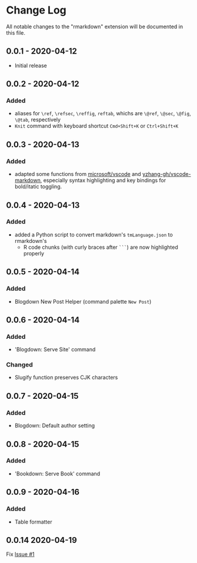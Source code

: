 # Change Log

All notable changes to the "rmarkdown" extension will be documented in this file.

## 0.0.1 - 2020-04-12

- Initial release

## 0.0.2 - 2020-04-12

### Added

- aliases for `\ref`, `\refsec`, `\reffig`, `reftab`, whichs are `\@ref`, `\@sec`, `\@fig`, `\@tab`, respectively
- `Knit` command with keyboard shortcut `Cmd+Shift+K` or `Ctrl+Shift+K`

## 0.0.3 - 2020-04-13

### Added

- adapted some functions from [microsoft/vscode](https://github.com/microsoft/vscode/tree/master/extensions/markdown-language-features) and [yzhang-gh/vscode-markdown](https://github.com/yzhang-gh/vscode-markdown), especially syntax highlighting and key bindings for bold/itatic toggling.

## 0.0.4 - 2020-04-13

### Added

- added a Python script to convert markdown's `tmLanguage.json` to rmarkdown's
  - R code chunks (with curly braces after ` ``` `) are now highlighted properly

## 0.0.5 - 2020-04-14

### Added

- Blogdown New Post Helper (command palette `New Post`)

## 0.0.6 - 2020-04-14

### Added

- 'Blogdown: Serve Site' command

### Changed

- Slugify function preserves CJK characters

## 0.0.7 - 2020-04-15

### Added

- Blogdown: Default author setting

## 0.0.8 - 2020-04-15

### Added

- 'Bookdown: Serve Book' command

## 0.0.9 - 2020-04-16

### Added

- Table formatter

## 0.0.14 2020-04-19

Fix [Issue #1](https://github.com/TianyiShi2001/rmarkdown-vscode/issues/1)